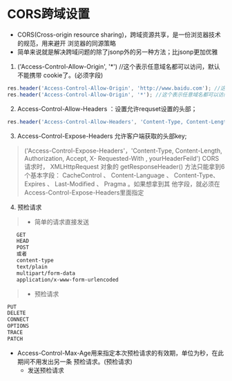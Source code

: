 # CORS跨域设置
- CORS(Cross-origin resource sharing)，跨域资源共享，是⼀份浏览器技术的规范，⽤来避开 浏览器的同源策略
- 简单来说就是解决跨域问题的除了jsonp外的另⼀种⽅法；⽐jsonp更加优雅
1. ('Access-Control-Allow-Origin', '*') //这个表示任意域名都可以访问，默认不能携带 cookie了。(必须字段)
```js
res.header('Access-Control-Allow-Origin', 'http://www.baidu.com'); //这样写，只有 www.baidu.com 可以访问
res.header('Access-Control-Allow-Origin', '*'); //这个表示任意域名都可以访问。
```
2. Access-Control-Allow-Headers ：设置允许requset设置的头部；
```js
res.header('Access-Control-Allow-Headers', 'Content-Type, Content-Length, Authorization, Accept, X-Requested-With , yourHeaderFeild');
```
3. Access-Control-Expose-Headers 允许客户端获取的头部key;
>('Access-Control-Expose-Headers'，'Content-Type, Content-Length, Authorization, Accept, X- Requested-With , yourHeaderFeild') CORS请求时， XMLHttpRequest 对象的 getResponseHeader() ⽅法只能拿到6个基本字段： CacheControl 、 Content-Language 、 Content-Type、 Expires 、 Last-Modified 、 Pragma 。如果想拿到其 他字段，就必须在 Access-Control-Expose-Headers⾥⾯指定
4. 预检请求
> - 简单的请求直接发送
```bash
   GET
   HEAD 
   POST 
   或者 
   content-type 
   text/plain 
   multipart/form-data 
   application/x-www-form-urlencoded

```
> - 预检请求
```bash
PUT 
DELETE 
CONNECT 
OPTIONS 
TRACE 
PATCH

```
- Access-Control-Max-Age⽤来指定本次预检请求的有效期，单位为秒，在此期间不⽤发出另⼀条 预检请求。(预检请求) 
  + 发送预检请求


